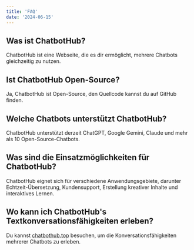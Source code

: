 ```yaml
---
title: 'FAQ'
date: '2024-06-15'
---
```


## Was ist ChatbotHub?
ChatbotHub ist eine Webseite, die es dir ermöglicht, mehrere Chatbots gleichzeitig zu nutzen.

## Ist ChatbotHub Open-Source?
Ja, ChatbotHub ist Open-Source, den Quellcode kannst du auf GitHub finden.

## Welche Chatbots unterstützt ChatbotHub?
ChatbotHub unterstützt derzeit ChatGPT, Google Gemini, Claude und mehr als 10 Open-Source-Chatbots.

## Was sind die Einsatzmöglichkeiten für ChatbotHub?
ChatbotHub eignet sich für verschiedene Anwendungsgebiete, darunter Echtzeit-Übersetzung, Kundensupport, Erstellung kreativer Inhalte und interaktives Lernen.

## Wo kann ich ChatbotHub's Textkonversationsfähigkeiten erleben?
Du kannst [chatbothub.top](https://chatbothub.top/de) besuchen, um die Konversationsfähigkeiten mehrerer Chatbots zu erleben.